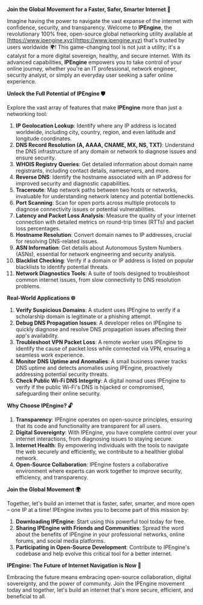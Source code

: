 **Join the Global Movement for a Faster, Safer, Smarter Internet 🚀**

Imagine having the power to navigate the vast expanse of the internet with confidence, security, and transparency. Welcome to **IPEngine**, the revolutionary 100% free, open-source global networking utility available at [https://www.ipengine.xyz](https://www.ipengine.xyz) that's trusted by users worldwide 🌍! This game-changing tool is not just a utility; it's a catalyst for a more digital sovereign, healthy, and secure internet. With its advanced capabilities, **IPEngine** empowers you to take control of your online journey, whether you're an IT professional, network engineer, security analyst, or simply an everyday user seeking a safer online experience.

**Unlock the Full Potential of IPEngine 🛡️**

Explore the vast array of features that make **IPEngine** more than just a networking tool:

1.  **IP Geolocation Lookup**: Identify where any IP address is located worldwide, including city, country, region, and even latitude and longitude coordinates.
2.  **DNS Record Resolution (A, AAAA, CNAME, MX, NS, TXT)**: Understand the DNS infrastructure of any domain or network to diagnose issues and ensure security.
3.  **WHOIS Registry Queries**: Get detailed information about domain name registrants, including contact details, nameservers, and more.
4.  **Reverse DNS**: Identify the hostname associated with an IP address for improved security and diagnostic capabilities.
5.  **Traceroute**: Map network paths between two hosts or networks, invaluable for understanding network latency and potential bottlenecks.
6.  **Port Scanning**: Scan for open ports across multiple protocols to diagnose connectivity issues or potential vulnerabilities.
7.  **Latency and Packet Loss Analysis**: Measure the quality of your internet connection with detailed metrics on round-trip times (RTTs) and packet loss percentages.
8.  **Hostname Resolution**: Convert domain names to IP addresses, crucial for resolving DNS-related issues.
9.  **ASN Information**: Get details about Autonomous System Numbers (ASNs), essential for network engineering and security analysis.
10. **Blacklist Checking**: Verify if a domain or IP address is listed on popular blacklists to identify potential threats.
11. **Network Diagnostics Tools**: A suite of tools designed to troubleshoot common internet issues, from slow connectivity to DNS resolution problems.

**Real-World Applications 🌐**

1.  **Verify Suspicious Domains**: A student uses IPEngine to verify if a scholarship domain is legitimate or a phishing attempt.
2.  **Debug DNS Propagation Issues**: A developer relies on IPEngine to quickly diagnose and resolve DNS propagation issues affecting their app's availability.
3.  **Troubleshoot VPN Packet Loss**: A remote worker uses IPEngine to identify the cause of packet loss while connected via VPN, ensuring a seamless work experience.
4.  **Monitor DNS Uptime and Anomalies**: A small business owner tracks DNS uptime and detects anomalies using IPEngine, proactively addressing potential security threats.
5.  **Check Public Wi-Fi DNS Integrity**: A digital nomad uses IPEngine to verify if the public Wi-Fi's DNS is hijacked or compromised, safeguarding their online security.

**Why Choose IPEngine? 🔓**

1.  **Transparency**: IPEngine operates on open-source principles, ensuring that its code and functionality are transparent for all users.
2.  **Digital Sovereignty**: With IPEngine, you have complete control over your internet interactions, from diagnosing issues to staying secure.
3.  **Internet Health**: By empowering individuals with the tools to navigate the web securely and efficiently, we contribute to a healthier global network.
4.  **Open-Source Collaboration**: IPEngine fosters a collaborative environment where experts can work together to improve security, efficiency, and transparency.

**Join the Global Movement 🌍**

Together, let's build an internet that is faster, safer, smarter, and more open – one IP at a time! IPEngine invites you to become part of this mission by:

1.  **Downloading IPEngine**: Start using this powerful tool today for free.
2.  **Sharing IPEngine with Friends and Communities**: Spread the word about the benefits of IPEngine in your professional networks, online forums, and social media platforms.
3.  **Participating in Open-Source Development**: Contribute to IPEngine's codebase and help evolve this critical tool for a better internet.

**IPEngine: The Future of Internet Navigation is Now 🔑**

Embracing the future means embracing open-source collaboration, digital sovereignty, and the power of community. Join the IPEngine movement today and together, let's build an internet that's more secure, efficient, and beneficial to all.
